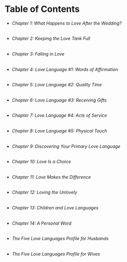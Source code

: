 # Table of Contents

- ###### Chapter 1: What Happens to Love After the Wedding?

- ###### Chapter 2: Keeping the Love Tank Full

- ###### Chapter 3: Falling in Love

- ###### Chapter 4: Love Language #1: Words of Affirmation

- ###### Chapter 5: Love Language #2: Quality Time

- ###### Chapter 6: Love Language #3: Receiving Gifts

- ###### Chapter 7: Love Language #4: Acts of Service

- ###### Chapter 8: Love Language #5: Physical Touch

- ###### Chapter 9: Discovering Your Primary Love Language

- ###### Chapter 10: Love Is a Choice

- ###### Chapter 11: Love Makes the Difference

- ###### Chapter 12: Loving the Unlovely

- ###### Chapter 13: Children and Love Languages

- ###### Chapter 14: A Personal Word

- ###### The Five Love Languages Profile for Husbands

- ###### The Five Love Languages Profile for Wives
